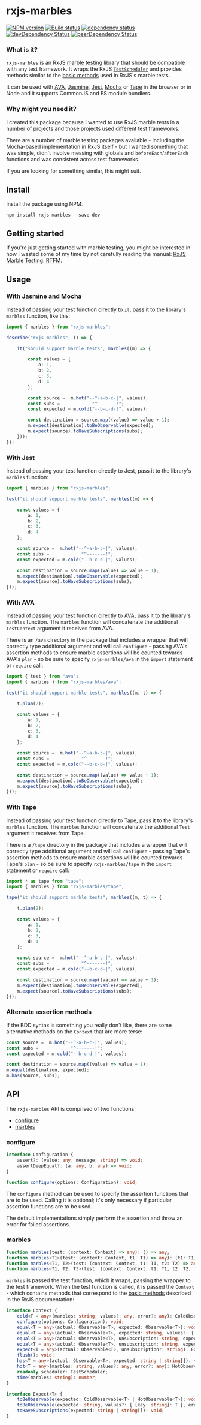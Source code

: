 # rxjs-marbles

[![NPM version](https://img.shields.io/npm/v/rxjs-marbles.svg)](https://www.npmjs.com/package/rxjs-marbles)
[![Build status](https://img.shields.io/travis/cartant/rxjs-marbles.svg)](http://travis-ci.org/cartant/rxjs-marbles)
[![dependency status](https://img.shields.io/david/cartant/rxjs-marbles.svg)](https://david-dm.org/cartant/rxjs-marbles)
[![devDependency Status](https://img.shields.io/david/dev/cartant/rxjs-marbles.svg)](https://david-dm.org/cartant/rxjs-marbles#info=devDependencies)
[![peerDependency Status](https://img.shields.io/david/peer/cartant/rxjs-marbles.svg)](https://david-dm.org/cartant/rxjs-marbles#info=peerDependencies)

### What is it?

`rxjs-marbles` is an RxJS [marble testing](https://github.com/ReactiveX/rxjs/blob/master/doc/writing-marble-tests.md) library that should be compatible with any test framework. It wraps the RxJS [`TestScheduler`](https://github.com/ReactiveX/rxjs/blob/5.4.2/src/testing/TestScheduler.ts) and provides methods similar to the [basic methods](https://github.com/ReactiveX/rxjs/blob/master/doc/writing-marble-tests.md#basic-methods) used in RxJS's marble tests.

It can be used with [AVA](https://github.com/avajs/ava), [Jasmine](https://github.com/jasmine/jasmine), [Jest](https://facebook.github.io/jest/), [Mocha](https://github.com/mochajs/mocha) or [Tape](https://github.com/substack/tape) in the browser or in Node and it supports CommonJS and ES module bundlers.

### Why might you need it?

I created this package because I wanted to use RxJS marble tests in a number of projects and those projects used different test frameworks.

There are a number of marble testing packages available - including the Mocha-based implementation in RxJS itself - but I wanted something that was simple, didn't involve messing with globals and `beforeEach`/`afterEach` functions and was consistent across test frameworks.

If you are looking for something similar, this might suit.

## Install

Install the package using NPM:

```
npm install rxjs-marbles --save-dev
```

## Getting started

If you're just getting started with marble testing, you might be interested in how I wasted some of my time by not carefully reading the manual: [RxJS Marble Testing: RTFM](https://medium.com/@cartant/rxjs-marble-testing-rtfm-a9a6cd3db758).

## Usage

### With Jasmine and Mocha

Instead of passing your test function directly to `it`, pass it to the library's `marbles` function, like this:

```ts
import { marbles } from "rxjs-marbles";

describe("rxjs-marbles", () => {

    it("should support marble tests", marbles((m) => {

        const values = {
            a: 1,
            b: 2,
            c: 3,
            d: 4
        };

        const source =  m.hot("--^-a-b-c-|", values);
        const subs =            "^-------!";
        const expected = m.cold("--b-c-d-|", values);

        const destination = source.map((value) => value + 1);
        m.expect(destination).toBeObservable(expected);
        m.expect(source).toHaveSubscriptions(subs);
    }));
});
```

### With Jest

Instead of passing your test function directly to Jest, pass it to the library's `marbles` function:

```ts
import { marbles } from "rxjs-marbles";

test("it should support marble tests", marbles((m) => {

    const values = {
        a: 1,
        b: 2,
        c: 3,
        d: 4
    };

    const source =  m.hot("--^-a-b-c-|", values);
    const subs =            "^-------!";
    const expected = m.cold("--b-c-d-|", values);

    const destination = source.map((value) => value + 1);
    m.expect(destination).toBeObservable(expected);
    m.expect(source).toHaveSubscriptions(subs);
}));
```

### With AVA

Instead of passing your test function directly to AVA, pass it to the library's `marbles` function. The `marbles` function will concatenate the additional `TestContext` argument it receives from AVA.

There is an `/ava` directory in the package that includes a wrapper that will correctly type additional argument and will call `configure` - passing AVA's assertion methods to ensure marble assertions will be counted towards AVA's `plan` - so be sure to specify `rxjs-marbles/ava` in the `import` statement or `require` call:

```ts
import { test } from "ava";
import { marbles } from "rxjs-marbles/ava";

test("it should support marble tests", marbles((m, t) => {

    t.plan(2);

    const values = {
        a: 1,
        b: 2,
        c: 3,
        d: 4
    };

    const source =  m.hot("--^-a-b-c-|", values);
    const subs =            "^-------!";
    const expected = m.cold("--b-c-d-|", values);

    const destination = source.map((value) => value + 1);
    m.expect(destination).toBeObservable(expected);
    m.expect(source).toHaveSubscriptions(subs);
}));

```

### With Tape

Instead of passing your test function directly to Tape, pass it to the library's `marbles` function. The `marbles` function will concatenate the additional `Test` argument it receives from Tape.

There is a `/tape` directory in the package that includes a wrapper that will correctly type additional argument and will call `configure` - passing Tape's assertion methods to ensure marble assertions will be counted towards Tape's `plan` - so be sure to specify `rxjs-marbles/tape` in the `import` statement or `require` call:

```ts
import * as tape from "tape";
import { marbles } from "rxjs-marbles/tape";

tape("it should support marble tests", marbles((m, t) => {

    t.plan(2);

    const values = {
        a: 1,
        b: 2,
        c: 3,
        d: 4
    };

    const source =  m.hot("--^-a-b-c-|", values);
    const subs =            "^-------!";
    const expected = m.cold("--b-c-d-|", values);

    const destination = source.map((value) => value + 1);
    m.expect(destination).toBeObservable(expected);
    m.expect(source).toHaveSubscriptions(subs);
}));
```

### Alternate assertion methods

If the BDD syntax is something you really don't like, there are some alternative methods on the `Context` that are more terse:

```ts
const source =  m.hot("--^-a-b-c-|", values);
const subs =            "^-------!";
const expected = m.cold("--b-c-d-|", values);

const destination = source.map((value) => value + 1);
m.equal(destination, expected);
m.has(source, subs);
```

## API

The `rxjs-marbles` API is comprised of two functions:

* [configure](#configure)
* [marbles](#marbles)

<a name="configure"></a>

### configure

```ts
interface Configuration {
    assert?: (value: any, message: string) => void;
    assertDeepEqual?: (a: any, b: any) => void;
}

function configure(options: Configuration): void;
```

The `configure` method can be used to specify the assertion functions that are to be used. Calling it is optional; it's only necessary if particular assertion functions are to be used.

The default implementations simply perform the assertion and throw an error for failed assertions.

<a name="marbles"></a>

### marbles

```ts
function marbles(test: (context: Context) => any): () => any;
function marbles<T1>(test: (context: Context, t1: T1) => any): (t1: T1) => any;
function marbles<T1, T2>(test: (context: Context, t1: T1, t2: T2) => any): (t1: T1, t2: T2) => any;
function marbles<T1, T2, T3>(test: (context: Context, t1: T1, t2: T2, t3: T3) => any): (t1: T1, t2: T2, t3: T3) => any;
```

`marbles` is passed the test function, which it wraps, passing the wrapper to the test framework. When the test function is called, it is passed the `Context` - which contains methods that correspond to the [basic methods](https://github.com/ReactiveX/rxjs/blob/master/doc/writing-marble-tests.md#basic-methods) described in the RxJS documentation:

```ts
interface Context {
    cold<T = any>(marbles: string, values?: any, error?: any): ColdObservable<T>;
    configure(options: Configuration): void;
    equal<T = any>(actual: Observable<T>, expected: Observable<T>): void;
    equal<T = any>(actual: Observable<T>, expected: string, values?: { [key: string]: T }, error?: any): void;
    equal<T = any>(actual: Observable<T>, unsubscription: string, expected: Observable<T>): void;
    equal<T = any>(actual: Observable<T>, unsubscription: string, expected: string, values?: { [key: string]: T }, error?: any): void;
    expect<T = any>(actual: Observable<T>, unsubscription?: string): Expect<T>;
    flush(): void;
    has<T = any>(actual: Observable<T>, expected: string | string[]): void;
    hot<T = any>(marbles: string, values?: any, error?: any): HotObservable<T>;
    readonly scheduler: TestScheduler;
    time(marbles: string): number;
}

interface Expect<T> {
    toBeObservable(expected: ColdObservable<T> | HotObservable<T>): void;
    toBeObservable(expected: string, values?: { [key: string]: T }, error?: any): void;
    toHaveSubscriptions(expected: string | string[]): void;
}
```